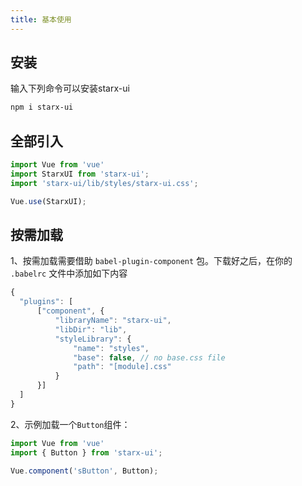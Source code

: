 ```yaml
---
title: 基本使用
---
```

## 安装

输入下列命令可以安装starx-ui
```sh
npm i starx-ui
```

## 全部引入

```javascript
import Vue from 'vue'
import StarxUI from 'starx-ui';
import 'starx-ui/lib/styles/starx-ui.css';

Vue.use(StarxUI);
```

## 按需加载
1、按需加载需要借助 `babel-plugin-component` 包。下载好之后，在你的 `.babelrc` 文件中添加如下内容
```javascript
{
  "plugins": [
      ["component", {
          "libraryName": "starx-ui",
          "libDir": "lib",
          "styleLibrary": {
              "name": "styles",
              "base": false, // no base.css file
              "path": "[module].css"
          }
      }]
  ]
}
```
2、示例加载一个`Button`组件：
```javascript
import Vue from 'vue'
import { Button } from 'starx-ui';

Vue.component('sButton', Button);
```